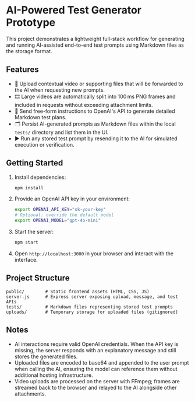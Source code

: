 # AI-Powered Test Generator Prototype

This project demonstrates a lightweight full-stack workflow for generating and running AI-assisted end-to-end test prompts using Markdown files as the storage format.

## Features

- 📁 Upload contextual video or supporting files that will be forwarded to the AI when requesting new prompts.
- 🎞️ Large videos are automatically split into 100 ms PNG frames and included in requests without exceeding attachment limits.
- 💬 Send free-form instructions to OpenAI's API to generate detailed Markdown test plans.
- 🗂️ Persist AI-generated prompts as Markdown files within the local `tests/` directory and list them in the UI.
- ▶️ Run any stored test prompt by resending it to the AI for simulated execution or verification.

## Getting Started

1. Install dependencies:
   ```bash
   npm install
   ```
2. Provide an OpenAI API key in your environment:
   ```bash
   export OPENAI_API_KEY="sk-your-key"
   # Optional: override the default model
   export OPENAI_MODEL="gpt-4o-mini"
   ```
3. Start the server:
   ```bash
   npm start
   ```
4. Open `http://localhost:3000` in your browser and interact with the interface.

## Project Structure

```
public/        # Static frontend assets (HTML, CSS, JS)
server.js      # Express server exposing upload, message, and test APIs
tests/         # Markdown files representing stored test prompts
uploads/       # Temporary storage for uploaded files (gitignored)
```

## Notes

- AI interactions require valid OpenAI credentials. When the API key is missing, the server responds with an explanatory message and still stores the generated files.
- Uploaded files are encoded to base64 and appended to the user prompt when calling the AI, ensuring the model can reference them without additional hosting infrastructure.
- Video uploads are processed on the server with FFmpeg; frames are streamed back to the browser and relayed to the AI alongside other attachments.
